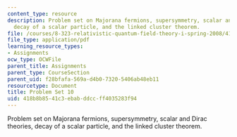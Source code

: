 ```yaml
---
content_type: resource
description: Problem set on Majorana fermions, supersymmetry, scalar and Dirac theories,
  decay of a scalar particle, and the linked cluster theorem.
file: /courses/8-323-relativistic-quantum-field-theory-i-spring-2008/418b8b8541c3ebabddccff4035283f94_ft1ps10_08_1.pdf
file_type: application/pdf
learning_resource_types:
- Assignments
ocw_type: OCWFile
parent_title: Assignments
parent_type: CourseSection
parent_uid: f28bfafa-569a-d4b0-7320-5406ab48eb11
resourcetype: Document
title: Problem Set 10
uid: 418b8b85-41c3-ebab-ddcc-ff4035283f94
---
```

Problem set on Majorana fermions, supersymmetry, scalar and Dirac theories, decay of a scalar particle, and the linked cluster theorem.

